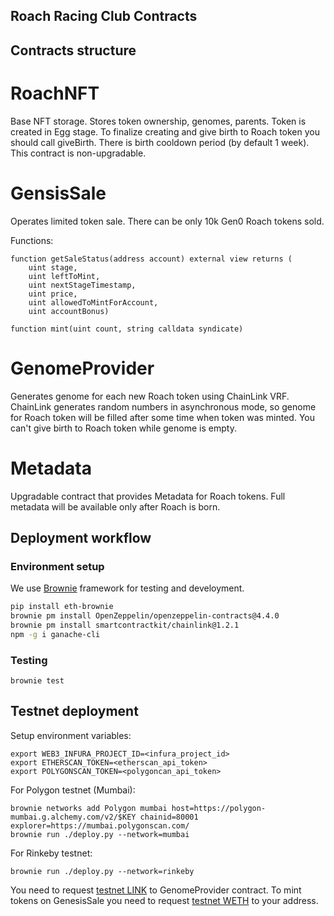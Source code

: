 ## Roach Racing Club Contracts

## Contracts structure

# RoachNFT

Base NFT storage. Stores token ownership, genomes, parents.
Token is created in Egg stage.
To finalize creating and give birth to Roach token you should 
call giveBirth. There is birth cooldown period (by default 1 week).
This contract is non-upgradable.

# GensisSale

Operates limited token sale. There can be only 10k Gen0 Roach tokens sold.

Functions:
```
function getSaleStatus(address account) external view returns (
    uint stage,
    uint leftToMint,
    uint nextStageTimestamp,
    uint price,
    uint allowedToMintForAccount,
    uint accountBonus)
```

```
function mint(uint count, string calldata syndicate)
```

# GenomeProvider

Generates genome for each new Roach token using ChainLink VRF.
ChainLink generates random numbers in asynchronous mode, so genome for Roach token
will be filled after some time when token was minted.
You can't give birth to Roach token while genome is empty.

# Metadata

Upgradable contract that provides Metadata for Roach tokens. 
Full metadata will be available only after Roach is born.

## Deployment workflow

### Environment setup 
We use [Brownie](https://eth-brownie.readthedocs.io/en/stable/install.html) framework for testing and develoyment.

```bash
pip install eth-brownie
brownie pm install OpenZeppelin/openzeppelin-contracts@4.4.0
brownie pm install smartcontractkit/chainlink@1.2.1
npm -g i ganache-cli
```

### Testing

```
brownie test
```

## Testnet deployment
Setup environment variables:
```
export WEB3_INFURA_PROJECT_ID=<infura_project_id>
export ETHERSCAN_TOKEN=<etherscan_api_token>
export POLYGONSCAN_TOKEN=<polygoncan_api_token>
```
For Polygon testnet (Mumbai): 
```
brownie networks add Polygon mumbai host=https://polygon-mumbai.g.alchemy.com/v2/$KEY chainid=80001 explorer=https://mumbai.polygonscan.com/
brownie run ./deploy.py --network=mumbai
```
For Rinkeby testnet:
```
brownie run ./deploy.py --network=rinkeby
```
You need to request [testnet LINK](https://faucets.chain.link/rinkeby) to GenomeProvider contract.
To mint tokens on GenesisSale you need to request [testnet WETH](https://faucets.chain.link/rinkeby) to your address.
